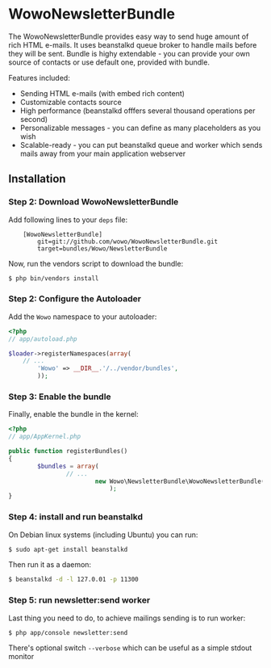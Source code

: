 # WowoNewsletterBundle

The WowoNewsletterBundle provides easy way to send huge amount of rich HTML
e-mails. It uses beanstalkd queue broker to handle mails before they will be
sent. Bundle is highy extendable - you can provide your own source of contacts
or use default one, provided with bundle.

Features included:
- Sending HTML e-mails (with embed rich content)
- Customizable contacts source
- High performance (beanstalkd offfers several thousand operations per second)
- Personalizable messages - you can define as many placeholders as you wish
- Scalable-ready - you can put beanstalkd queue and worker which sends mails
 away from your main application webserver

## Installation

### Step 2: Download WowoNewsletterBundle

Add following lines to your `deps` file:

```
    [WowoNewsletterBundle]
        git=git://github.com/wowo/WowoNewsletterBundle.git
        target=bundles/Wowo/NewsletterBundle
```
Now, run the vendors script to download the bundle:

``` bash
$ php bin/vendors install
```

### Step 2: Configure the Autoloader

Add the `Wowo` namespace to your autoloader:

``` php
<?php
// app/autoload.php

$loader->registerNamespaces(array(
    // ...
        'Wowo' => __DIR__.'/../vendor/bundles',
        ));
```

### Step 3: Enable the bundle

Finally, enable the bundle in the kernel:

``` php
<?php
// app/AppKernel.php

public function registerBundles()
{
        $bundles = array(
                // ...
                        new Wowo\NewsletterBundle\WowoNewsletterBundle(),
                            );
}
```

### Step 4: install and run beanstalkd

On Debian linux systems (including Ubuntu) you can run:

``` bash
$ sudo apt-get install beanstalkd
```

Then run it as a daemon:

``` bash
$ beanstalkd -d -l 127.0.01 -p 11300
```

### Step 5: run newsletter:send worker

Last thing you need to do, to achieve mailings sending is to run worker:

``` bash
$ php app/console newsletter:send
```

There's optional switch `--verbose` which can be useful as a simple stdout monitor
